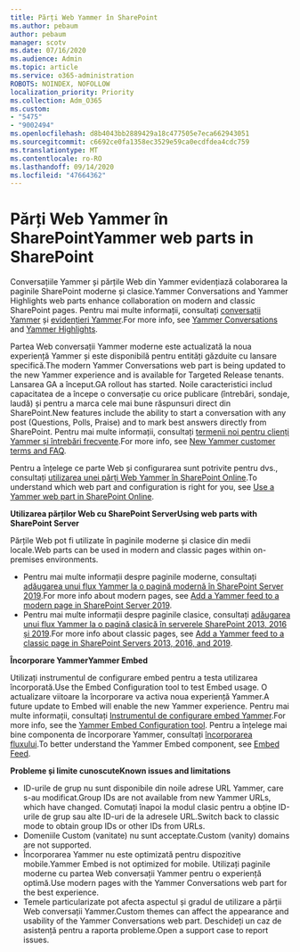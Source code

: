 ```yaml
---
title: Părți Web Yammer în SharePoint
ms.author: pebaum
author: pebaum
manager: scotv
ms.date: 07/16/2020
ms.audience: Admin
ms.topic: article
ms.service: o365-administration
ROBOTS: NOINDEX, NOFOLLOW
localization_priority: Priority
ms.collection: Adm_O365
ms.custom:
- "5475"
- "9002494"
ms.openlocfilehash: d8b4043bb2889429a18c477505e7eca662943051
ms.sourcegitcommit: c6692ce0fa1358ec3529e59ca0ecdfdea4cdc759
ms.translationtype: MT
ms.contentlocale: ro-RO
ms.lasthandoff: 09/14/2020
ms.locfileid: "47664362"
---
```

# <a name="yammer-web-parts-in-sharepoint"></a><span data-ttu-id="d6c4a-102">Părți Web Yammer în SharePoint</span><span class="sxs-lookup"><span data-stu-id="d6c4a-102">Yammer web parts in SharePoint</span></span>

<span data-ttu-id="d6c4a-103">Conversațiile Yammer și părțile Web din Yammer evidențiază colaborarea la paginile SharePoint moderne și clasice.</span><span class="sxs-lookup"><span data-stu-id="d6c4a-103">Yammer Conversations and Yammer Highlights web parts enhance collaboration on modern and classic SharePoint pages.</span></span> <span data-ttu-id="d6c4a-104">Pentru mai multe informații, consultați [conversații Yammer](https://support.microsoft.com/office/use-a-yammer-web-part-in-sharepoint-online-a53cfa0c-3d09-42c8-a286-1038a81c59da#conversations)  și  [evidențieri Yammer](https://support.microsoft.com/office/use-a-yammer-web-part-in-sharepoint-online-a53cfa0c-3d09-42c8-a286-1038a81c59da#highlights).</span><span class="sxs-lookup"><span data-stu-id="d6c4a-104">For more info, see [Yammer Conversations](https://support.microsoft.com/office/use-a-yammer-web-part-in-sharepoint-online-a53cfa0c-3d09-42c8-a286-1038a81c59da#conversations)  and  [Yammer Highlights](https://support.microsoft.com/office/use-a-yammer-web-part-in-sharepoint-online-a53cfa0c-3d09-42c8-a286-1038a81c59da#highlights).</span></span>    

<span data-ttu-id="d6c4a-105">Partea Web conversații Yammer moderne este actualizată la noua experiență Yammer și este disponibilă pentru entități găzduite cu lansare specifică.</span><span class="sxs-lookup"><span data-stu-id="d6c4a-105">The modern Yammer Conversations web part is being updated to the new Yammer experience and is available for Targeted Release tenants.</span></span> <span data-ttu-id="d6c4a-106">Lansarea GA a început.</span><span class="sxs-lookup"><span data-stu-id="d6c4a-106">GA rollout has started.</span></span> <span data-ttu-id="d6c4a-107">Noile caracteristici includ capacitatea de a începe o conversație cu orice publicare (întrebări, sondaje, laudă) și pentru a marca cele mai bune răspunsuri direct din SharePoint.</span><span class="sxs-lookup"><span data-stu-id="d6c4a-107">New features include the ability to start a conversation with any post (Questions, Polls, Praise) and to mark best answers directly from SharePoint.</span></span> <span data-ttu-id="d6c4a-108">Pentru mai multe informații, consultați [termenii noi pentru clienți Yammer și întrebări frecvente](https://docs.microsoft.com/yammer/get-started-with-yammer/newyammer-faq).</span><span class="sxs-lookup"><span data-stu-id="d6c4a-108">For more info, see [New Yammer customer terms and FAQ](https://docs.microsoft.com/yammer/get-started-with-yammer/newyammer-faq).</span></span>

 <span data-ttu-id="d6c4a-109">Pentru a înțelege ce parte Web și configurarea sunt potrivite pentru dvs., consultați [utilizarea unei părți Web Yammer în SharePoint Online](https://support.microsoft.com/office/use-a-yammer-web-part-in-sharepoint-online-a53cfa0c-3d09-42c8-a286-1038a81c59da).</span><span class="sxs-lookup"><span data-stu-id="d6c4a-109">To understand which web part and configuration is right for you, see [Use a Yammer web part in SharePoint Online](https://support.microsoft.com/office/use-a-yammer-web-part-in-sharepoint-online-a53cfa0c-3d09-42c8-a286-1038a81c59da).</span></span>  

<span data-ttu-id="d6c4a-110">**Utilizarea părților Web cu SharePoint Server**</span><span class="sxs-lookup"><span data-stu-id="d6c4a-110">**Using web parts with SharePoint Server**</span></span>  

<span data-ttu-id="d6c4a-111">Părțile Web pot fi utilizate în paginile moderne și clasice din medii locale.</span><span class="sxs-lookup"><span data-stu-id="d6c4a-111">Web parts can be used in modern and classic pages within on-premises environments.</span></span>

- <span data-ttu-id="d6c4a-112">Pentru mai multe informații despre paginile moderne, consultați [adăugarea unui flux Yammer la o pagină modernă în SharePoint Server 2019](https://docs.microsoft.com/yammer/integrate-yammer-with-other-apps/embed-a-feed-into-a-sharepoint-site#add-a-yammer-feed-to-a-modern-page-in-sharepoint-server-2019).</span><span class="sxs-lookup"><span data-stu-id="d6c4a-112">For more info about modern pages, see [Add a Yammer feed to a modern page in SharePoint Server 2019](https://docs.microsoft.com/yammer/integrate-yammer-with-other-apps/embed-a-feed-into-a-sharepoint-site#add-a-yammer-feed-to-a-modern-page-in-sharepoint-server-2019).</span></span> 
- <span data-ttu-id="d6c4a-113">Pentru mai multe informații despre paginile clasice, consultați [adăugarea unui flux Yammer la o pagină clasică în serverele SharePoint 2013, 2016 și 2019](https://docs.microsoft.com/yammer/integrate-yammer-with-other-apps/embed-a-feed-into-a-sharepoint-site#add-a-yammer-feed-to-a-classic-page-in-sharepoint-servers-2013-2016-and-2019).</span><span class="sxs-lookup"><span data-stu-id="d6c4a-113">For more info about classic pages, see [Add a Yammer feed to a classic page in SharePoint Servers 2013, 2016, and 2019](https://docs.microsoft.com/yammer/integrate-yammer-with-other-apps/embed-a-feed-into-a-sharepoint-site#add-a-yammer-feed-to-a-classic-page-in-sharepoint-servers-2013-2016-and-2019).</span></span>

<span data-ttu-id="d6c4a-114">**Încorporare Yammer**</span><span class="sxs-lookup"><span data-stu-id="d6c4a-114">**Yammer Embed**</span></span>  

<span data-ttu-id="d6c4a-115">Utilizați instrumentul de configurare embed pentru a testa utilizarea încorporată.</span><span class="sxs-lookup"><span data-stu-id="d6c4a-115">Use the Embed Configuration tool to test Embed usage.</span></span> <span data-ttu-id="d6c4a-116">O actualizare viitoare la încorporare va activa noua experiență Yammer.</span><span class="sxs-lookup"><span data-stu-id="d6c4a-116">A future update to Embed will enable the new Yammer experience.</span></span> <span data-ttu-id="d6c4a-117">Pentru mai multe informații, consultați [Instrumentul de configurare embed Yammer](https://aka.ms/YammerEmbedConfigureTool).</span><span class="sxs-lookup"><span data-stu-id="d6c4a-117">For more info, see the [Yammer Embed Configuration tool](https://aka.ms/YammerEmbedConfigureTool).</span></span> <span data-ttu-id="d6c4a-118">Pentru a înțelege mai bine componenta de încorporare Yammer, consultați [încorporarea fluxului](https://aka.ms/YammerDevDocs).</span><span class="sxs-lookup"><span data-stu-id="d6c4a-118">To better understand the Yammer Embed component, see [Embed Feed](https://aka.ms/YammerDevDocs).</span></span>

<span data-ttu-id="d6c4a-119">**Probleme și limite cunoscute**</span><span class="sxs-lookup"><span data-stu-id="d6c4a-119">**Known issues and limitations**</span></span>

- <span data-ttu-id="d6c4a-120">ID-urile de grup nu sunt disponibile din noile adrese URL Yammer, care s-au modificat.</span><span class="sxs-lookup"><span data-stu-id="d6c4a-120">Group IDs are not available from new Yammer URLs, which have changed.</span></span> <span data-ttu-id="d6c4a-121">Comutați înapoi la modul clasic pentru a obține ID-urile de grup sau alte ID-uri de la adresele URL.</span><span class="sxs-lookup"><span data-stu-id="d6c4a-121">Switch back to classic mode to obtain group IDs or other IDs from URLs.</span></span>
- <span data-ttu-id="d6c4a-122">Domeniile Custom (vanitate) nu sunt acceptate.</span><span class="sxs-lookup"><span data-stu-id="d6c4a-122">Custom (vanity) domains are not supported.</span></span>
- <span data-ttu-id="d6c4a-123">Încorporarea Yammer nu este optimizată pentru dispozitive mobile.</span><span class="sxs-lookup"><span data-stu-id="d6c4a-123">Yammer Embed is not optimized for mobile.</span></span> <span data-ttu-id="d6c4a-124">Utilizați paginile moderne cu partea Web conversații Yammer pentru o experiență optimă.</span><span class="sxs-lookup"><span data-stu-id="d6c4a-124">Use modern pages with the Yammer Conversations web part for the best experience.</span></span>
- <span data-ttu-id="d6c4a-125">Temele particularizate pot afecta aspectul și gradul de utilizare a părții Web conversații Yammer.</span><span class="sxs-lookup"><span data-stu-id="d6c4a-125">Custom themes can affect the appearance and usability of the Yammer Conversations web part.</span></span> <span data-ttu-id="d6c4a-126">Deschideți un caz de asistență pentru a raporta probleme.</span><span class="sxs-lookup"><span data-stu-id="d6c4a-126">Open a support case to report issues.</span></span>